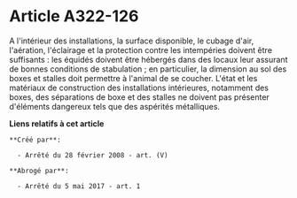 # Article A322-126

A l'intérieur des installations, la surface disponible, le cubage d'air, l'aération, l'éclairage et la protection contre les
intempéries doivent être suffisants : les équidés doivent être hébergés dans des locaux leur assurant de bonnes conditions de
stabulation ; en particulier, la dimension au sol des boxes et stalles doit permettre à l'animal de se coucher. L'état et les
matériaux de construction des installations intérieures, notamment des boxes, des séparations de boxe et des stalles ne
doivent pas présenter d'éléments dangereux tels que des aspérités métalliques.

**Liens relatifs à cet article**

	**Créé par**:

	  - Arrêté du 28 février 2008 - art. (V)

	**Abrogé par**:

	  - Arrêté du 5 mai 2017 - art. 1
